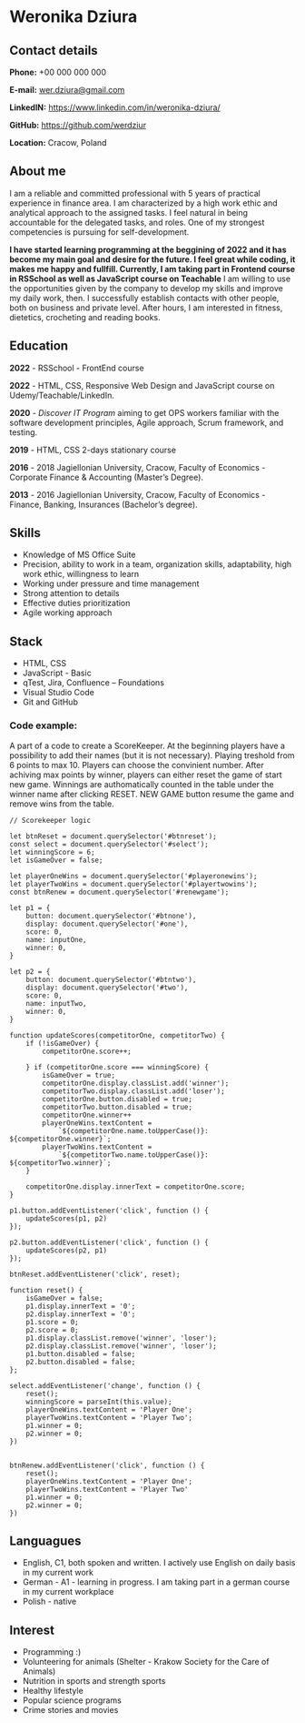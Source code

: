 # Weronika Dziura

## Contact details

**Phone:** +00 000 000 000

**E-mail:** wer.dziura@gmail.com

**LinkedIN:** https://www.linkedin.com/in/weronika-dziura/

**GitHub:** https://github.com/werdziur

**Location:** Cracow, Poland
## About me

I am a reliable and committed professional with 5 years of practical experience in finance area. 
I am characterized by a high work ethic and analytical approach to the assigned tasks. I feel natural in being accountable for the delegated tasks, and roles. 
One of my strongest competencies is pursuing for self-development. 

**I have started learning programming at the beggining of 2022 and it has become my main goal and desire for the future. I feel great while coding, it makes me happy and fullfill. Currently, I am taking part in Frontend course in RSSchool as well as JavaScript course on Teachable** 
I am willing to use the opportunities given by the company to develop my skills and improve my daily work, then. I successfully establish contacts with other people, both on business and private level. 
After hours, I am interested in fitness, dietetics, crocheting and reading books.

## Education

**2022** - RSSchool - FrontEnd course

**2022** - HTML, CSS, Responsive Web Design and JavaScript course on Udemy/Teachable/LinkedIn.

**2020** - *Discover IT Program* aiming to get OPS workers familiar with the software development principles, Agile approach, Scrum framework, and testing.

**2019** - HTML, CSS 2-days stationary course

**2016** - 2018 Jagiellonian University, Cracow, Faculty of Economics - Corporate Finance & Accounting (Master’s Degree).

**2013** - 2016 Jagiellonian University, Cracow, Faculty of Economics - Finance, Banking, Insurances (Bachelor’s degree).



## Skills

- Knowledge of MS Office Suite
- Precision, ability to work in a team, organization skills, adaptability, high work ethic, willingness to learn
- Working under pressure and time management
- Strong attention to details
- Effective duties prioritization
- Agile working approach

## Stack

- HTML, CSS
- JavaScript - Basic
- qTest, Jira, Confluence – Foundations
- Visual Studio Code
- Git and GitHub

### Code example:

A part of a code to create a ScoreKeeper. At the beginning players have a possibility to add their names (but it is not necessary). Playing treshold from 6 points to max 10. Players can choose the convinient number. After achiving max points by winner, players can either reset the game of start new game. Winnings are authomatically counted in the table under the winner name after clicking RESET. NEW GAME button resume the game and remove wins from the table.

```
// Scorekeeper logic

let btnReset = document.querySelector('#btnreset');
const select = document.querySelector('#select');
let winningScore = 6;
let isGameOver = false;

let playerOneWins = document.querySelector('#playeronewins');
let playerTwoWins = document.querySelector('#playertwowins');
const btnRenew = document.querySelector('#renewgame');

let p1 = {
    button: document.querySelector('#btnone'),
    display: document.querySelector('#one'),
    score: 0,
    name: inputOne,
    winner: 0,
}

let p2 = {
    button: document.querySelector('#btntwo'),
    display: document.querySelector('#two'),
    score: 0,
    name: inputTwo,
    winner: 0,
}

function updateScores(competitorOne, competitorTwo) {
    if (!isGameOver) {
        competitorOne.score++;

    } if (competitorOne.score === winningScore) {
        isGameOver = true;
        competitorOne.display.classList.add('winner');
        competitorTwo.display.classList.add('loser');
        competitorOne.button.disabled = true;
        competitorTwo.button.disabled = true;
        competitorOne.winner++
        playerOneWins.textContent =
            `${competitorOne.name.toUpperCase()}: ${competitorOne.winner}`;
        playerTwoWins.textContent =
            `${competitorTwo.name.toUpperCase()}: ${competitorTwo.winner}`;
    }

    competitorOne.display.innerText = competitorOne.score;
}

p1.button.addEventListener('click', function () {
    updateScores(p1, p2)
});

p2.button.addEventListener('click', function () {
    updateScores(p2, p1)
});

btnReset.addEventListener('click', reset);

function reset() {
    isGameOver = false;
    p1.display.innerText = '0';
    p2.display.innerText = '0';
    p1.score = 0;
    p2.score = 0;
    p1.display.classList.remove('winner', 'loser');
    p2.display.classList.remove('winner', 'loser');
    p1.button.disabled = false;
    p2.button.disabled = false;
};

select.addEventListener('change', function () {
    reset();
    winningScore = parseInt(this.value);
    playerOneWins.textContent = 'Player One';
    playerTwoWins.textContent = 'Player Two';
    p1.winner = 0;
    p2.winner = 0;
})


btnRenew.addEventListener('click', function () {
    reset();
    playerOneWins.textContent = 'Player One';
    playerTwoWins.textContent = 'Player Two'
    p1.winner = 0;
    p2.winner = 0;
})

```


## Languagues

- English, C1, both spoken and written. I actively use English on daily basis in my current work
- German - A1 - learning in progress. I am taking part in a german course in my current workplace
- Polish - native

## Interest

- Programming :)
- Volunteering for animals (Shelter - Krakow
  Society for the Care of Animals)
- Nutrition in sports and strength sports
- Healthy lifestyle
- Popular science programs
- Crime stories and movies
